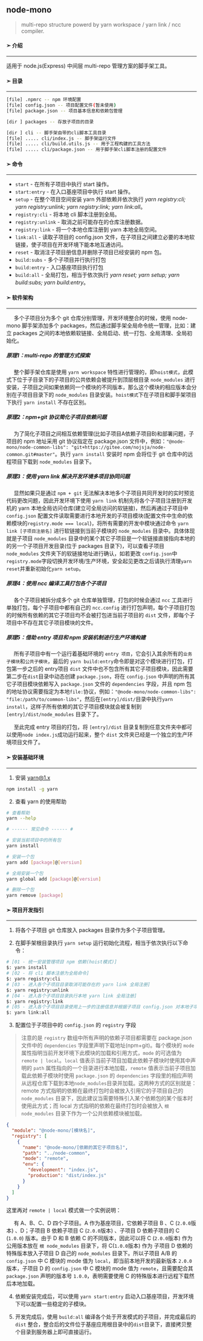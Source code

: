 ## node-mono
> multi-repo structure powerd by yarn workspace / yarn link / ncc compiler.
#### ➣ 介绍
---
适用于 node.js(Express) 中间层 multi-repo 管理方案的脚手架工具。

#### ➣ 目录
---

```bash
[file] .npmrc -- npm 环境配置  
[file] config.json -- 项目配置文件(暂未使用)  
[file] package.json -- 项目基本信息和依赖包管理  

[dir ] packages -- 存放子项目的目录  

[dir ] cli -- 脚手架自带的cli脚本工具目录  
[file] ..... cli/index.js -- 脚手架运行文件  
[file] ..... cli/build.utils.js -- 用于工程构建的工具方法  
[file] ..... cli/package.json -- 用于脚手架cli脚本注册的配置文件  
```

#### ➣ 命令
---
- `start` - 在所有子项目中执行 start 操作。
- `start:entry` - 在入口基座项目中执行 start 操作。
- `setup` - 在整个项目空间安装 yarn 外部依赖并依次执行 _yarn registry:cli; yarn registry:unlink; yarn registry:link; yarn link:all_。
- `registry:cli` - 将本地 cli 脚本注册到全局。
- `registry:unlink` - 取消之前可能存在的仓库注册数据。
- `registry:link` - 将一个本地仓库注册到 yarn 本地全局空间。
- `link:all` - 读取子项目的 config.json 文件，在子项目之间建立必要的本地软链接，使子项目在开发环境下能本地互通访问。
- `reset` - 取消注子项目册信息并删除子项目已经安装的 npm 包。
- `build:subs` - 多个子项目并行执行打包
- `build:entry` - 入口基座项目执行打包
- `build:all` - 全局打包，相当于依次执行 _yarn reset; yarn setup; yarn build:subs; yarn build:entry_。


#### ➣ 软件架构
---

&nbsp;&nbsp;&nbsp;&nbsp; 多个子项目分为多个 git 仓库分别管理，开发环境整合的时候，使用 node-mono 脚手架添加多个 packages，然后通过脚手架全局命令统一管理，比如：建立 packages 之间的本地依赖软链接、全局启动、统一打包、全局清理、全局初始化。

##### 原理1：multi-repo 的管理方式探索

&nbsp;&nbsp;&nbsp;&nbsp; 整个脚手架仓库是使用 `yarn workspace` 特性进行管理的，即`hoist模式`，此模式下位于子目录下的子项目的公共依赖会被提升到顶层根目录 `node_modules` 进行安装，子项目之间如果依赖同一个模块的不同版本，那么这个模块的相应版本会分别在子项目目录下的 `node_modules` 目录安装。`hoist模式`下在子项目和脚手架项目下执行 `yarn install` 不存在区别。

##### 原理2：npm+git 协议简化子项目依赖问题
&nbsp;&nbsp;&nbsp;&nbsp; 为了简化子项目之间相互依赖管理(比如子项目A依赖子项目B)和部署问题，子项目的 npm 地址采用 git 协议指定在 package.json 文件中，例如：`"@node-mono/node-common-libs": "git+https://gitee.com/nojsja/node-common.git#master"`。执行 `yarn install` 安装时 npm 会将位于 git 仓库中的远程项目下载到 `node_modules` 目录下。

##### 原理3：使用 yarn link 解决开发环境多项目协同问题

&nbsp;&nbsp;&nbsp;&nbsp; 显然如果只是通过 `npm + git` 无法解决本地多个子项目共同开发时的实时预览代码更改问题，因此开发环境下使用 `yarn link` 机制先将各个子项目注册到开发机的 yarn 本地全局访问仓库(建立可全局访问的软链接)，然后再通过子项目中 `config.json` 配置文件读取需要进行本地开发的子项目模块(配置文件中生命的依赖模块的`registry.mode === local`)，将所有需要的开发中模块通过命令 `yarn link [子项目注册名]` 进行软链接到当前子模块的 `node_modules` 目录中。具体体现就是子项目 `node_modules` 目录中的某个其它子项目是一个软链接直接指向本地的的另一个子项目开发目录(位于 packages 目录下)，可以查看子项目 `node_modules` 文件夹下的软链接地址进行确认，如若更改 `config.json`中 `registry.mode`字段切换开发环境/生产环境，安全起见更改之后请执行清理`yarn reset`并重新初始化`yarn setup`。

##### 原理4：使用 ncc 编译工具打包各个子项目

&nbsp;&nbsp;&nbsp;&nbsp; 各个子项目被拆分成多个 git 仓库单独管理，打包的时候会通过 `ncc` 工具进行单独打包，每个子项目中都有自己的 `ncc.config` 进行打包声明，每个子项目打包的时候所有依赖的其它子项目均不会被打包进当前子项目的 `dist` 文件，即每个子项目中不存在其它子项目模块的文件。

##### 原理5：借助 entry 项目和 npm 安装机制进行生产环境构建

&nbsp;&nbsp;&nbsp;&nbsp; 所有子项目中有一个运行着基础环境的 `entry 项目`，它会引入其余所有的`业务子模块`和`公共子模块`，最后的 `yarn build:entry`命令即是对这个模块进行打包，打包第一步之后的 entry项目 `dist` 文件中也不包含所有其它子项目模块，因此需要第二步在`dist`目录中动态创建 `package.json`，将在 `config.json` 中声明的所有其它子项目模块依赖写入 `package.json` 文件的 `dependencies` 字段，并且 npm 包的地址协议需要指定为本地`file:`协议，例如：`"@node-mono/node-common-libs": "file:/path/to/common-libs"`，然后在`[entry]/dist/`目录中执行`yarn install`，这样子所有依赖的其它子项目模块就会被复制到 `[entry]/dist/node_modules` 目录下了。

&nbsp;&nbsp;&nbsp;&nbsp; 至此完成 entry 项目的打包，将 `[entry]/dist` 目录复制到任意文件夹中都可以使用`node index.js`成功运行起来，整个 `dist` 文件夹已经是一个独立的生产环境项目文件了。


#### ➣ 安装基础环境
---

1. 安装 yarn@1.x
```bash
npm install -g yarn
```
2. 查看 yarn 的使用帮助
```bash
# 查看帮助
yarn --help

# ------ 常见命令 ------ #

# 安装当前项目中的所有包
yarn install

# 安装一个包
yarn add [package]@[versiun]

# 全局安装一个包
yarn global add [package]@[versiun]

# 删除一个包
yarn remove [package]
```

#### ➣ 项目开发指引
---

1. 将各个子项目 git 仓库放入 packages 目录作为多个子项目管理。

2. 在脚手架根目录执行 `yarn setup` 运行初始化流程，相当于依次执行以下命令：
```bash
# [01 - 统一安装管理项目 npm 依赖(hoist模式)]
$: yarn install
# [02 - 将 cli 脚本注册为全局命令]
$: yarn registry:cli
# [03 - 进入各个子项目目录取消可能存在的 yarn link 全局注册]
$: yarn registry:unlink
# [04 - 进入各个子项目目录执行本地 yarn link 全局注册]
$: yarn registry:link
# [05 - 进入各个子项目目录使用上一步的注册信息并根据子项目 config.json 对本地子项目之间的相互依赖进行本地链接]
$: yarn link:all
```
3. 配置位于子项目中的 `config.json` 的 `registry` 字段

> 注意的是 `registry` 数组中所有声明的依赖子项目都需要在 package.json 文件中的 `dependencies` 字段里声明下载地址(npm+git)。每个模块的 `mode` 属性指明当前开发环境下此模块的加载和引用方式，`mode` 的可选值为 `remote | local`。`local` 值表示当前子项目加载此依赖子模块时使用其中声明的 `path` 属性指向的一个目录进行本地加载，`remote` 值表示当前子项目加载此依赖子模块时使用 `package.json` 的 `dependencies` 字段里的相应声明从远程仓库下载到本地`node_modules`目录并加载。这两种方式的区别就是：remote 方式指明的依赖在最终打包时会被放入引用它的子项目自己的 `node_modules` 目录下，因此建议当需要特殊引入某个依赖包的某个版本时使用此方式；而 local 方式指明的依赖在最终打包时会被放入 `根 node_modules` 目录下作为一个公共依赖模块被加载。
```json
{
  "module": "@node-mono/[模块名]",
  "registry": [
    {
      "name": "@node-mono/[依赖的其它子项目名]",
      "path": "../node-common",
      "mode": "remote",
      "env": {
        "development": "index.js",
        "production": "dist/index.js"
      }
    }
  ]
}
```
这里再对 `remote | local` 模式做一个实例说明：  

&nbsp;&nbsp;&nbsp;&nbsp; 有 A、B、C、D 四个子项目。A 作为基座项目，它依赖子项目 B 、C (`2.0.0`版本) 、D；子项目 B 依赖子项目 C (`2.0.0`版本) 、子项目 D 依赖子项目的 C (`1.0.0`) 版本。由于 D 和 B 依赖 C 的不同版本，因此可以将 C (`2.0.0`版本) 作为公用版本放在 `根 node_modules` 目录下，将 C(`1.0.0`版本) 作为 子项目 D 依赖的特殊版本放入子项目 D 自己的 `node_modules` 目录下。所以子项目 A/B 的 `config.json` 中 C 模块的 mode 值为 `local`，即当前本地开发的最新版本 `2.0.0`版本，子项目 D 的 `config.json` 中 C 模块的 mode 值为 `remote`，且需要配合其 `package.json` 声明的版本号 `1.0.0`，表明需要使用 C 的特殊版本进行远程下载然后本地加载。

4. 依赖安装完成后，可以使用 `yarn start:entry` 启动入口基座项目，开发环境下可以配置一些稳定的子模块。

5. 开发完成后，使用 `build:all` 编译各个处于开发模式的子项目，并完成最后的 `dist` 整合，整合后的文件位于基座应用根目录中的`dist`目录下，直接拷贝整个目录到服务器上即可直接运行。